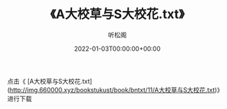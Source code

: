 ﻿---
title:  《A大校草与S大校花.txt》
date:   2022-01-03T00:00:00+00:00
author: 听松阁
layout: post
permalink: /A大校草与S大校花/
categories: 小说
tags: [小说]
---

点击《 [A大校草与S大校花.txt](<a href="http://img.660000.xyz/bookstukust/book/bntxt/11/A" target=_blank>http://img.660000.xyz/bookstukust/book/bntxt/11/A大校草与S大校花.txt)》进行下载